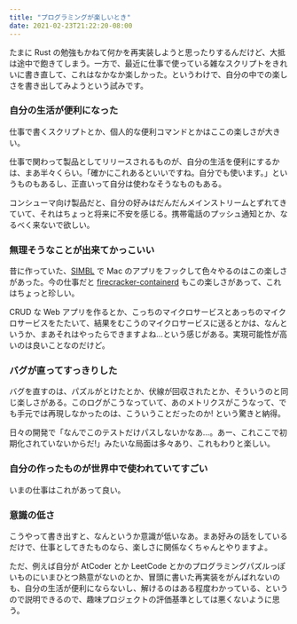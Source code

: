 ```yaml
---
title: "プログラミングが楽しいとき"
date: 2021-02-23T21:22:20-08:00
---
```


たまに Rust の勉強もかねて何かを再実装しようと思ったりするんだけど、大抵は途中で飽きてしまう。一方で、最近に仕事で使っている雑なスクリプトをきれいに書き直して、これはなかなか楽しかった。というわけで、自分の中での楽しさを書き出してみようという試みです。

### 自分の生活が便利になった

仕事で書くスクリプトとか、個人的な便利コマンドとかはここの楽しさが大きい。

仕事で関わって製品としてリリースされるものが、自分の生活を便利にするかは、まあ半々くらい。「確かにこれあるといいですね。自分でも使います。」というものもあるし、正直いって自分は使わなそうなものもある。

コンシューマ向け製品だと、自分の好みはだんだんメインストリームとずれてきていて、それはちょっと将来に不安を感じる。携帯電話のプッシュ通知とか、なるべく来ないで欲しい。

### 無理そうなことが出来てかっこいい

昔に作っていた、[SIMBL](https://en.wikipedia.org/wiki/SIMBL) で Mac のアプリをフックして色々やるのはこの楽しさがあった。今の仕事だと [firecracker-containerd](https://github.com/firecracker-microvm/firecracker-containerd) もこの楽しさがあって、これはちょっと珍しい。

CRUD な Web アプリを作るとか、こっちのマイクロサービスとあっちのマイクロサービスをたたいて、結果をむこうのマイクロサービスに送るとかは、なんというか、まあそれはやったらできますよね...という感じがある。実現可能性が高いのは良いことなのだけど。

### バグが直ってすっきりした

バグを直すのは、パズルがとけたとか、伏線が回収されたとか、そういうのと同じ楽しさがある。このログがこうなっていて、あのメトリクスがこうなって、でも手元では再現しなかったのは、こういうことだったのか! という驚きと納得。

日々の開発で「なんでこのテストだけパスしないかなあ...。あー、これここで初期化されていないからだ!」みたいな局面は多々あり、これもわりと楽しい。

### 自分の作ったものが世界中で使われていてすごい

いまの仕事はこれがあって良い。

### 意識の低さ

こうやって書き出すと、なんというか意識が低いなあ。まあ好みの話をしているだけで、仕事としてきたものなら、楽しさに関係なくちゃんとやりますよ。

ただ、例えば自分が AtCoder とか LeetCode とかのプログラミングパズルっぽいものにいまひとつ熱意がないのとか、冒頭に書いた再実装をがんばれないのも、自分の生活が便利にならないし、解けるのはある程度わかっている、というので説明できるので、趣味プロジェクトの評価基準としては悪くないように思う。

